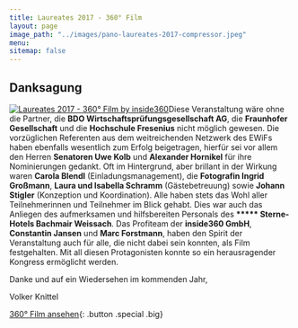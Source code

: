 ```yaml
---
title: Laureates 2017 - 360° Film
layout: page
image_path: "../images/pano-laureates-2017-compressor.jpeg"
menu:
sitemap: false
---
```

## Danksagung
<span class="image left">[![Laureates 2017 - 360° Film by inside360][2]][1]</span>Diese Veranstaltung wäre ohne die Partner, die __BDO Wirtschaftsprüfungsgesellschaft AG__, die __Fraunhofer Gesellschaft__ und die __Hochschule Fresenius__ nicht möglich gewesen. Die vorzüglichen Referenten aus dem weitreichenden Netzwerk des EWiFs haben ebenfalls wesentlich zum Erfolg beigetragen, hierfür sei vor allem den Herren __Senatoren Uwe Kolb__ und __Alexander Hornikel__ für ihre Nominierungen gedankt. Oft im Hintergrund, aber brillant in der Wirkung waren __Carola Blendl__ (Einladungsmanagement), die __Fotografin Ingrid Großmann__, __Laura und Isabella Schramm__ (Gästebetreuung) sowie __Johann Stigler__ (Konzeption und Koordination). Alle haben stets das Wohl aller Teilnehmerinnen und Teilnehmer im Blick gehabt. Dies war auch das Anliegen des aufmerksamen und hilfsbereiten Personals des __***** Sterne-Hotels Bachmair Weissach__. Das Profiteam der __inside360 GmbH__, __Constantin Jansen__ und __Marc Forstmann__, haben den Spirit der Veranstaltung auch für alle, die nicht dabei sein konnten, als Film festgehalten. Mit all diesen Protagonisten konnte so ein herausragender Kongress ermöglicht werden.

Danke und auf ein Wiedersehen im kommenden Jahr,

Volker Knittel

[360° Film ansehen](/projects/laureates.html){: .button .special .big}

  [1]: /projects/laureates.html
  [2]: ../images/play-laureates-2017.jpg

